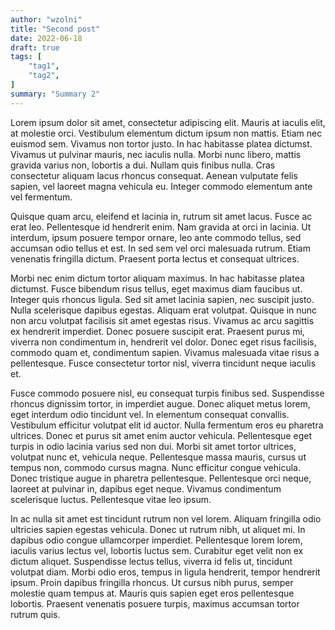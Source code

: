 ```yaml
---
author: "wzolni"
title: "Second post"
date: 2022-06-18
draft: true
tags: [
    "tag1",
    "tag2",
]
summary: "Summary 2"
---
```


Lorem ipsum dolor sit amet, consectetur adipiscing elit. Mauris at iaculis elit, at molestie orci. Vestibulum elementum dictum ipsum non mattis. Etiam nec euismod sem. Vivamus non tortor justo. In hac habitasse platea dictumst. Vivamus ut pulvinar mauris, nec iaculis nulla. Morbi nunc libero, mattis gravida varius non, lobortis a dui. Nullam quis finibus nulla. Cras consectetur aliquam lacus rhoncus consequat. Aenean vulputate felis sapien, vel laoreet magna vehicula eu. Integer commodo elementum ante vel fermentum.

Quisque quam arcu, eleifend et lacinia in, rutrum sit amet lacus. Fusce ac erat leo. Pellentesque id hendrerit enim. Nam gravida at orci in lacinia. Ut interdum, ipsum posuere tempor ornare, leo ante commodo tellus, sed accumsan odio tellus et est. In sed sem vel orci malesuada rutrum. Etiam venenatis fringilla dictum. Praesent porta lectus et consequat ultrices.

Morbi nec enim dictum tortor aliquam maximus. In hac habitasse platea dictumst. Fusce bibendum risus tellus, eget maximus diam faucibus ut. Integer quis rhoncus ligula. Sed sit amet lacinia sapien, nec suscipit justo. Nulla scelerisque dapibus egestas. Aliquam erat volutpat. Quisque in nunc non arcu volutpat facilisis sit amet egestas risus. Vivamus ac arcu sagittis ex hendrerit imperdiet. Donec posuere suscipit erat. Praesent purus mi, viverra non condimentum in, hendrerit vel dolor. Donec eget risus facilisis, commodo quam et, condimentum sapien. Vivamus malesuada vitae risus a pellentesque. Fusce consectetur tortor nisl, viverra tincidunt neque iaculis et.

Fusce commodo posuere nisl, eu consequat turpis finibus sed. Suspendisse rhoncus dignissim tortor, in imperdiet augue. Donec aliquet metus lorem, eget interdum odio tincidunt vel. In elementum consequat convallis. Vestibulum efficitur volutpat elit id auctor. Nulla fermentum eros eu pharetra ultrices. Donec et purus sit amet enim auctor vehicula. Pellentesque eget turpis in odio lacinia varius sed non dui. Morbi sit amet tortor ultrices, volutpat nunc et, vehicula neque. Pellentesque massa mauris, cursus ut tempus non, commodo cursus magna. Nunc efficitur congue vehicula. Donec tristique augue in pharetra pellentesque. Pellentesque orci neque, laoreet at pulvinar in, dapibus eget neque. Vivamus condimentum scelerisque luctus. Pellentesque vitae leo ipsum.

In ac nulla sit amet est tincidunt rutrum non vel lorem. Aliquam fringilla odio ultricies sapien egestas vehicula. Donec ut rutrum nibh, ut aliquet mi. In dapibus odio congue ullamcorper imperdiet. Pellentesque lorem lorem, iaculis varius lectus vel, lobortis luctus sem. Curabitur eget velit non ex dictum aliquet. Suspendisse lectus tellus, viverra id felis ut, tincidunt volutpat diam. Morbi odio eros, tempus in ligula hendrerit, tempor hendrerit ipsum. Proin dapibus fringilla rhoncus. Ut cursus nibh purus, semper molestie quam tempus at. Mauris quis sapien eget eros pellentesque lobortis. Praesent venenatis posuere turpis, maximus accumsan tortor rutrum quis.